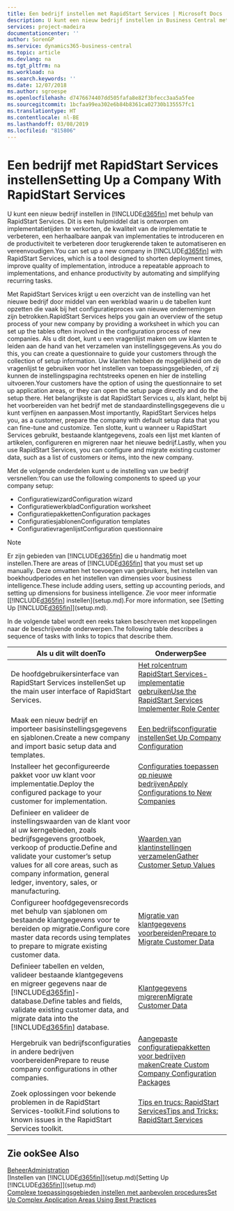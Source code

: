 ```yaml
---
title: Een bedrijf instellen met RapidStart Services | Microsoft Docs
description: U kunt een nieuw bedrijf instellen in Business Central met behulp van RapidStart Services. Dit is een hulpmiddel dat is ontworpen om implementatietijden te verkorten, de kwaliteit van de implementatie te verbeteren, een herhaalbare aanpak van implementaties te introduceren en de productiviteit te verbeteren door terugkerende taken te automatiseren en vereenvoudigen.
services: project-madeira
documentationcenter: ''
author: SorenGP
ms.service: dynamics365-business-central
ms.topic: article
ms.devlang: na
ms.tgt_pltfrm: na
ms.workload: na
ms.search.keywords: ''
ms.date: 12/07/2018
ms.author: sgroespe
ms.openlocfilehash: d7476674407dd505fafa8e82f3bfecc3aa5a5fee
ms.sourcegitcommit: 1bcfaa99ea302e6b84b8361ca02730b135557fc1
ms.translationtype: HT
ms.contentlocale: nl-BE
ms.lasthandoff: 03/08/2019
ms.locfileid: "815806"
---
```

# <a name="setting-up-a-company-with-rapidstart-services"></a><span data-ttu-id="34942-103">Een bedrijf met RapidStart Services instellen</span><span class="sxs-lookup"><span data-stu-id="34942-103">Setting Up a Company With RapidStart Services</span></span>
<span data-ttu-id="34942-104">U kunt een nieuw bedrijf instellen in [!INCLUDE[d365fin](includes/d365fin_md.md)] met behulp van RapidStart Services. Dit is een hulpmiddel dat is ontworpen om implementatietijden te verkorten, de kwaliteit van de implementatie te verbeteren, een herhaalbare aanpak van implementaties te introduceren en de productiviteit te verbeteren door terugkerende taken te automatiseren en vereenvoudigen.</span><span class="sxs-lookup"><span data-stu-id="34942-104">You can set up a new company in [!INCLUDE[d365fin](includes/d365fin_md.md)] with RapidStart Services, which is a tool designed to shorten deployment times, improve quality of implementation, introduce a repeatable approach to implementations, and enhance productivity by automating and simplifying recurring tasks.</span></span>  

<span data-ttu-id="34942-105">Met RapidStart Services krijgt u een overzicht van de instelling van het nieuwe bedrijf door middel van een werkblad waarin u de tabellen kunt opzetten die vaak bij het configuratieproces van nieuwe ondernemingen zijn betrokken.</span><span class="sxs-lookup"><span data-stu-id="34942-105">RapidStart Services helps you gain an overview of the setup process of your new company by providing a worksheet in which you can set up the tables often involved in the configuration process of new companies.</span></span> <span data-ttu-id="34942-106">Als u dit doet, kunt u een vragenlijst maken om uw klanten te leiden aan de hand van het verzamelen van instellingsgegevens.</span><span class="sxs-lookup"><span data-stu-id="34942-106">As you do this, you can create a questionnaire to guide your customers through the collection of setup information.</span></span> <span data-ttu-id="34942-107">Uw klanten hebben de mogelijkheid om de vragenlijst te gebruiken voor het instellen van toepassingsgebieden, of zij kunnen de instellingspagina rechtstreeks openen en hier de instelling uitvoeren.</span><span class="sxs-lookup"><span data-stu-id="34942-107">Your customers have the option of using the questionnaire to set up application areas, or they can open the setup page directly and do the setup there.</span></span> <span data-ttu-id="34942-108">Het belangrijkste is dat RapidStart Services u, als klant, helpt bij het voorbereiden van het bedrijf met de standaardinstellingsgegevens die u kunt verfijnen en aanpassen.</span><span class="sxs-lookup"><span data-stu-id="34942-108">Most importantly, RapidStart Services helps you, as a customer, prepare the company with default setup data that you can fine-tune and customize.</span></span> <span data-ttu-id="34942-109">Ten slotte, kunt u wanneer u RapidStart Services gebruikt, bestaande klantgegevens, zoals een lijst met klanten of artikelen, configureren en migreren naar het nieuwe bedrijf.</span><span class="sxs-lookup"><span data-stu-id="34942-109">Lastly, when you use RapidStart Services, you can configure and migrate existing customer data, such as a list of customers or items, into the new company.</span></span>

<span data-ttu-id="34942-110">Met de volgende onderdelen kunt u de instelling van uw bedrijf versnellen:</span><span class="sxs-lookup"><span data-stu-id="34942-110">You can use the following components to speed up your company setup:</span></span>  

-   <span data-ttu-id="34942-111">Configuratiewizard</span><span class="sxs-lookup"><span data-stu-id="34942-111">Configuration wizard</span></span>  
-   <span data-ttu-id="34942-112">Configuratiewerkblad</span><span class="sxs-lookup"><span data-stu-id="34942-112">Configuration worksheet</span></span>  
-   <span data-ttu-id="34942-113">Configuratiepakketten</span><span class="sxs-lookup"><span data-stu-id="34942-113">Configuration packages</span></span>  
-   <span data-ttu-id="34942-114">Configuratiesjablonen</span><span class="sxs-lookup"><span data-stu-id="34942-114">Configuration templates</span></span>  
-   <span data-ttu-id="34942-115">Configuratievragenlijst</span><span class="sxs-lookup"><span data-stu-id="34942-115">Configuration questionnaire</span></span>  

> [!Note]  
>  <span data-ttu-id="34942-116">Er zijn gebieden van [!INCLUDE[d365fin](includes/d365fin_md.md)] die u handmatig moet instellen.</span><span class="sxs-lookup"><span data-stu-id="34942-116">There are areas of [!INCLUDE[d365fin](includes/d365fin_md.md)] that you must set up manually.</span></span> <span data-ttu-id="34942-117">Deze omvatten het toevoegen van gebruikers, het instellen van boekhoudperiodes en het instellen van dimensies voor business intelligence.</span><span class="sxs-lookup"><span data-stu-id="34942-117">These include adding users, setting up accounting periods, and setting up dimensions for business intelligence.</span></span> <span data-ttu-id="34942-118">Zie voor meer informatie [[!INCLUDE[d365fin](includes/d365fin_md.md)] instellen](setup.md).</span><span class="sxs-lookup"><span data-stu-id="34942-118">For more information, see [Setting Up [!INCLUDE[d365fin](includes/d365fin_md.md)]](setup.md).</span></span>

 <span data-ttu-id="34942-119">In de volgende tabel wordt een reeks taken beschreven met koppelingen naar de beschrijvende onderwerpen.</span><span class="sxs-lookup"><span data-stu-id="34942-119">The following table describes a sequence of tasks with links to topics that describe them.</span></span>

|<span data-ttu-id="34942-120">**Als u dit wilt doen**</span><span class="sxs-lookup"><span data-stu-id="34942-120">**To**</span></span>|<span data-ttu-id="34942-121">**Onderwerp**</span><span class="sxs-lookup"><span data-stu-id="34942-121">**See**</span></span>|  
|------------|-------------|  
|<span data-ttu-id="34942-122">De hoofdgebruikersinterface van RapidStart Services instellen</span><span class="sxs-lookup"><span data-stu-id="34942-122">Set up the main user interface of RapidStart Services.</span></span>|[<span data-ttu-id="34942-123">Het rolcentrum RapidStart Services-implementatie gebruiken</span><span class="sxs-lookup"><span data-stu-id="34942-123">Use the RapidStart Services Implementer Role Center</span></span>](admin-how-to-use-the-rapidstart-services-role-center-to-track-progress.md)|  
|<span data-ttu-id="34942-124">Maak een nieuw bedrijf en importeer basisinstellingsgegevens en sjablonen.</span><span class="sxs-lookup"><span data-stu-id="34942-124">Create a new company and import basic setup data and templates.</span></span>|[<span data-ttu-id="34942-125">Een bedrijfsconfiguratie instellen</span><span class="sxs-lookup"><span data-stu-id="34942-125">Set Up Company Configuration</span></span>](admin-set-up-company-configuration.md)|  
|<span data-ttu-id="34942-126">Installeer het geconfigureerde pakket voor uw klant voor implementatie.</span><span class="sxs-lookup"><span data-stu-id="34942-126">Deploy the configured package to your customer for implementation.</span></span>|[<span data-ttu-id="34942-127">Configuraties toepassen op nieuwe bedrijven</span><span class="sxs-lookup"><span data-stu-id="34942-127">Apply Configurations to New Companies</span></span>](admin-apply-configuration-to-new-companies.md)|
|<span data-ttu-id="34942-128">Definieer en valideer de instellingswaarden van de klant voor al uw kerngebieden, zoals bedrijfsgegevens grootboek, verkoop of productie.</span><span class="sxs-lookup"><span data-stu-id="34942-128">Define and validate your customer’s setup values for all core areas, such as company information, general ledger, inventory, sales, or manufacturing.</span></span>|[<span data-ttu-id="34942-129">Waarden van klantinstellingen verzamelen</span><span class="sxs-lookup"><span data-stu-id="34942-129">Gather Customer Setup Values</span></span>](admin-gather-customer-setup-values.md)|  
|<span data-ttu-id="34942-130">Configureer hoofdgegevensrecords met behulp van sjablonen om bestaande klantgegevens voor te bereiden op migratie.</span><span class="sxs-lookup"><span data-stu-id="34942-130">Configure core master data records using templates to prepare to migrate existing customer data.</span></span>|[<span data-ttu-id="34942-131">Migratie van klantgegevens voorbereiden</span><span class="sxs-lookup"><span data-stu-id="34942-131">Prepare to Migrate Customer Data</span></span>](admin-use-templates-to-prepare-customer-data-for-migration.md)|  
|<span data-ttu-id="34942-132">Definieer tabellen en velden, valideer bestaande klantgegevens en migreer gegevens naar de [!INCLUDE[d365fin](includes/d365fin_md.md)]-database.</span><span class="sxs-lookup"><span data-stu-id="34942-132">Define tables and fields, validate existing customer data, and migrate data into the [!INCLUDE[d365fin](includes/d365fin_md.md)] database.</span></span>|[<span data-ttu-id="34942-133">Klantgegevens migreren</span><span class="sxs-lookup"><span data-stu-id="34942-133">Migrate Customer Data</span></span>](admin-migrate-customer-data.md)|
|<span data-ttu-id="34942-134">Hergebruik van bedrijfsconfiguraties in andere bedrijven voorbereiden</span><span class="sxs-lookup"><span data-stu-id="34942-134">Prepare to reuse company configurations in other companies.</span></span>|[<span data-ttu-id="34942-135">Aangepaste configuratiepakketten voor bedrijven maken</span><span class="sxs-lookup"><span data-stu-id="34942-135">Create Custom Company Configuration Packages</span></span>](admin-how-to-create-custom-company-configuration-packages.md)|
|<span data-ttu-id="34942-136">Zoek oplossingen voor bekende problemen in de RapidStart Services-toolkit.</span><span class="sxs-lookup"><span data-stu-id="34942-136">Find solutions to known issues in the RapidStart Services toolkit.</span></span>|[<span data-ttu-id="34942-137">Tips en trucs: RapidStart Services</span><span class="sxs-lookup"><span data-stu-id="34942-137">Tips and Tricks: RapidStart Services</span></span>](admin-tips-and-tricks-rapidstart-services.md)|  

## <a name="see-also"></a><span data-ttu-id="34942-138">Zie ook</span><span class="sxs-lookup"><span data-stu-id="34942-138">See Also</span></span>  
[<span data-ttu-id="34942-139">Beheer</span><span class="sxs-lookup"><span data-stu-id="34942-139">Administration</span></span>](admin-setup-and-administration.md)  
<span data-ttu-id="34942-140">[Instellen van [!INCLUDE[d365fin](includes/d365fin_md.md)]](setup.md)</span><span class="sxs-lookup"><span data-stu-id="34942-140">[Setting Up [!INCLUDE[d365fin](includes/d365fin_md.md)]](setup.md)</span></span>  
[<span data-ttu-id="34942-141">Complexe toepassingsgebieden instellen met aanbevolen procedures</span><span class="sxs-lookup"><span data-stu-id="34942-141">Set Up Complex Application Areas Using Best Practices</span></span>](set-up-complex-application-areas-using-best-practices.md)   
